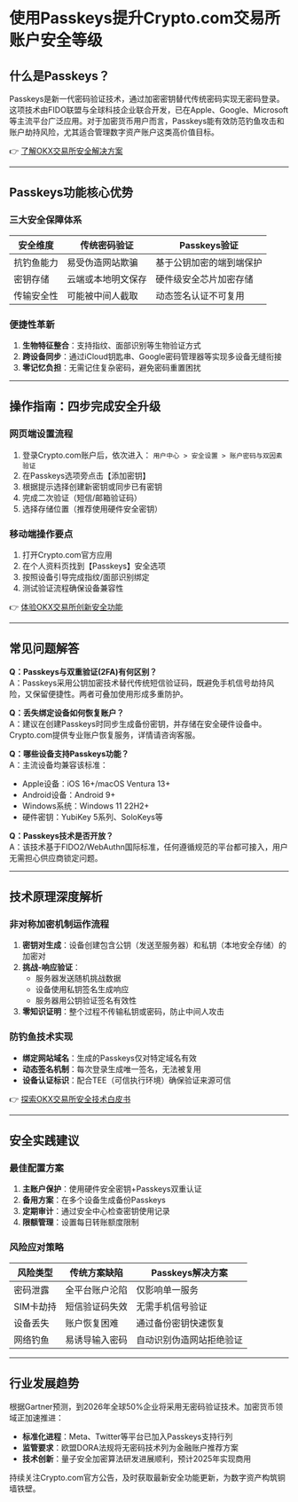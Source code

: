 # 使用Passkeys提升Crypto.com交易所账户安全等级

## 什么是Passkeys？

Passkeys是新一代密码验证技术，通过加密密钥替代传统密码实现无密码登录。这项技术由FIDO联盟与全球科技企业联合开发，已在Apple、Google、Microsoft等主流平台广泛应用。对于加密货币用户而言，Passkeys能有效防范钓鱼攻击和账户劫持风险，尤其适合管理数字资产账户这类高价值目标。

👉 [了解OKX交易所安全解决方案](https://bit.ly/okx_welcome)

---

## Passkeys功能核心优势

### 三大安全保障体系
| 安全维度       | 传统密码验证       | Passkeys验证               |
|----------------|--------------------|--------------------------|
| 抗钓鱼能力     | 易受伪造网站欺骗   | 基于公钥加密的端到端保护  |
| 密钥存储       | 云端或本地明文保存 | 硬件级安全芯片加密存储    |
| 传输安全性     | 可能被中间人截取   | 动态签名认证不可复用      |

### 便捷性革新
1. **生物特征整合**：支持指纹、面部识别等生物验证方式
2. **跨设备同步**：通过iCloud钥匙串、Google密码管理器等实现多设备无缝衔接
3. **零记忆负担**：无需记住复杂密码，避免密码重置困扰

---

## 操作指南：四步完成安全升级

### 网页端设置流程
1. 登录Crypto.com账户后，依次进入：
   `用户中心 > 安全设置 > 账户密码与双因素验证`
2. 在Passkeys选项旁点击【添加密钥】
3. 根据提示选择创建新密钥或同步已有密钥
4. 完成二次验证（短信/邮箱验证码）
5. 选择存储位置（推荐使用硬件安全密钥）

### 移动端操作要点
1. 打开Crypto.com官方应用
2. 在个人资料页找到【Passkeys】安全选项
3. 按照设备引导完成指纹/面部识别绑定
4. 测试验证流程确保设备兼容性

👉 [体验OKX交易所创新安全功能](https://bit.ly/okx_welcome)

---

## 常见问题解答

**Q：Passkeys与双重验证(2FA)有何区别？**  
A：Passkeys采用公钥加密技术替代传统短信验证码，既避免手机信号劫持风险，又保留便捷性。两者可叠加使用形成多重防护。

**Q：丢失绑定设备如何恢复账户？**  
A：建议在创建Passkeys时同步生成备份密钥，并存储在安全硬件设备中。Crypto.com提供专业账户恢复服务，详情请咨询客服。

**Q：哪些设备支持Passkeys功能？**  
A：主流设备均兼容该标准：
- Apple设备：iOS 16+/macOS Ventura 13+
- Android设备：Android 9+
- Windows系统：Windows 11 22H2+
- 硬件密钥：YubiKey 5系列、SoloKeys等

**Q：Passkeys技术是否开放？**  
A：该技术基于FIDO2/WebAuthn国际标准，任何遵循规范的平台都可接入，用户无需担心供应商锁定问题。

---

## 技术原理深度解析

### 非对称加密机制运作流程
1. **密钥对生成**：设备创建包含公钥（发送至服务器）和私钥（本地安全存储）的加密对
2. **挑战-响应验证**：
   - 服务器发送随机挑战数据
   - 设备使用私钥签名生成响应
   - 服务器用公钥验证签名有效性
3. **零知识证明**：整个过程不传输私钥或密码，防止中间人攻击

### 防钓鱼技术实现
- **绑定网站域名**：生成的Passkeys仅对特定域名有效
- **动态签名机制**：每次登录生成唯一签名，无法被复用
- **设备认证标识**：配合TEE（可信执行环境）确保验证来源可信

👉 [探索OKX交易所安全技术白皮书](https://bit.ly/okx_welcome)

---

## 安全实践建议

### 最佳配置方案
1. **主账户保护**：使用硬件安全密钥+Passkeys双重认证
2. **备用方案**：在多个设备生成备份Passkeys
3. **定期审计**：通过安全中心检查密钥使用记录
4. **限额管理**：设置每日转账额度限制

### 风险应对策略
| 风险类型       | 传统方案缺陷       | Passkeys解决方案           |
|----------------|--------------------|--------------------------|
| 密码泄露       | 全平台账户沦陷     | 仅影响单一服务              |
| SIM卡劫持      | 短信验证码失效     | 无需手机信号验证            |
| 设备丢失       | 账户恢复困难       | 通过备份密钥快速恢复        |
| 网络钓鱼       | 易诱导输入密码     | 自动识别伪造网站拒绝验证    |

---

## 行业发展趋势

根据Gartner预测，到2026年全球50%企业将采用无密码验证技术。加密货币领域正加速推进：
- **标准化进程**：Meta、Twitter等平台已加入Passkeys支持行列
- **监管要求**：欧盟DORA法规将无密码技术列为金融账户推荐方案
- **技术创新**：量子安全加密算法研发进展顺利，预计2025年实现商用

持续关注Crypto.com官方公告，及时获取最新安全功能更新，为数字资产构筑铜墙铁壁。